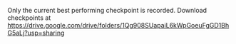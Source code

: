 Only the current best performing checkpoint is recorded. 
Download checkpoints at https://drive.google.com/drive/folders/1Qg908SUapaiL6kWpGoeuFgGD1BhG5aLj?usp=sharing
